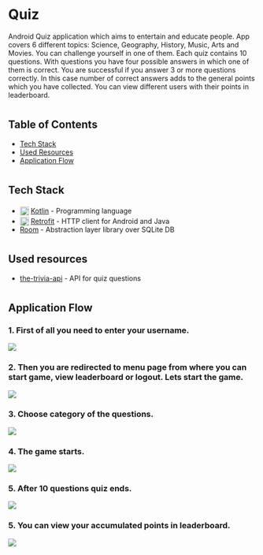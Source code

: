 # Quiz

Android Quiz application which aims to entertain and educate people. App covers 6 different topics: Science, Geography, History, Music, Arts and Movies. You can challenge yourself in one of them. Each quiz contains 10 questions. With questions you have four possible answers in which one of them is correct. You are successful if you answer 3 or more questions correctly. In this case number of correct answers adds to the general points which you have collected. You can view different users with their points in leaderboard.

#

## Table of Contents

- [Tech Stack](#tech-stack)
- [Used Resources](#used-resources)
- [Application Flow](#application-flow)

#

## Tech Stack

- <img src="./readmeImages/kotlin-logo.png" height="18" style="position: relative; top: 4px" /> [Kotlin](https://kotlinlang.org/) - Programming language
- <img src="./readmeImages/retrofit-logo.png" height="18" style="position: relative; top: 4px" /> [Retrofit](https://square.github.io/retrofit/) - HTTP client for Android and Java
- [Room](https://developer.android.com/training/data-storage/room) - Abstraction layer library over SQLite DB

#

## Used resources

- [the-trivia-api](https://the-trivia-api.com/api/) - API for quiz questions

#

## Application Flow

### 1\. First of all you need to enter your username.

<img src="./readmeImages/login.png">

### 2\. Then you are redirected to menu page from where you can start game, view leaderboard or logout. Lets start the game.

<img src="./readmeImages/menu.png">

### 3\. Choose category of the questions.

<img src="./readmeImages/category.png">

### 4\. The game starts.

<img src="./readmeImages/game.png">

### 5\. After 10 questions quiz ends.

<img src="./readmeImages/result.png">

### 5\. You can view your accumulated points in leaderboard.

<img src="./readmeImages/leaderboard.png">

